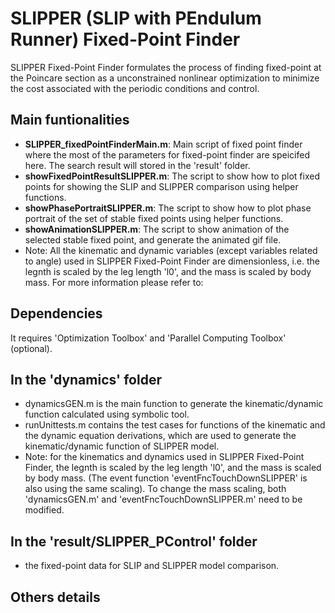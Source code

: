 # SLIPPER (SLIP with PEndulum Runner) Fixed-Point Finder
SLIPPER Fixed-Point Finder formulates the process of finding fixed-point at the Poincare section as a 
unconstrained nonlinear optimization to minimize the cost associated with the periodic conditions and control.

## Main funtionalities
- __SLIPPER_fixedPointFinderMain.m__: Main script of fixed point finder where the most of the parameters for fixed-point finder are speicifed here. The search result will stored in the 'result' folder.
- __showFixedPointResultSLIPPER.m__: The script to show how to plot fixed points for showing the SLIP and SLIPPER comparison using helper functions.
- __showPhasePortraitSLIPPER.m__: The script to show how to  plot phase portrait of the set of stable fixed points using helper functions.
- __showAnimationSLIPPER.m__: The script to show animation of the selected stable fixed point, and generate the animated gif file.
- Note: All the kinematic and dynamic variables (except variables related to angle) used in SLIPPER Fixed-Point Finder are dimensionless, i.e. the legnth is scaled by the leg length 'l0', and the mass is scaled by body mass. For more information please refer to:

## Dependencies
It requires 'Optimization Toolbox' and 'Parallel Computing Toolbox' (optional).

## In the 'dynamics' folder
- dynamicsGEN.m is the main function to generate the kinematic/dynamic function calculated using symbolic tool.
- runUnittests.m contains the test cases for functions of the kinematic and the dynamic equation derivations, which are used to generate the kinematic/dynamic function of SLIPPER model.
- Note: for the kinematics and dynamics used in SLIPPER Fixed-Point Finder, the legnth is scaled by the leg length 'l0', and the mass is scaled by body mass. (The event function 'eventFncTouchDownSLIPPER' is also using the same scaling). To change the mass scaling, both 'dynamicsGEN.m' and 'eventFncTouchDownSLIPPER.m' need to be modified.

## In the 'result/SLIPPER_PControl' folder
- the fixed-point data for SLIP and SLIPPER model comparison.

## Others details